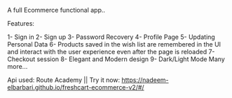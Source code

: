 A full Ecommerce functional app..

Features:

1- Sign in
2- Sign up
3- Password Recovery
4- Profile Page
5- Updating Personal Data
6- Products saved in the wish list are remembered in the UI and interact with the user experience even after the page is reloaded
7- Checkout session
8- Elegant and Modern design
9- Dark/Light Mode
Many more...

Api used: Route Academy || 
Try it now: https://nadeem-elbarbari.github.io/freshcart-ecommerce-v2/#/
